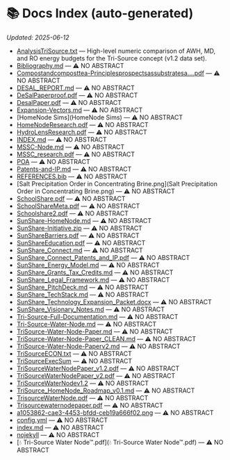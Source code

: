 # 📚 Docs Index (auto-generated)

_Updated: 2025-06-12_

* [AnalysisTriSource.txt](AnalysisTriSource.txt) — High-level numeric comparison of AWH, MD, and RO energy budgets for the Tri-Source concept (v1.2 data set).
* [Bibliography.md](Bibliography.md) — ⚠️ NO ABSTRACT
* [Compostandcomposttea-Principlesprospectsassubstratesa....pdf](Compostandcomposttea-Principlesprospectsassubstratesa....pdf) — ⚠️ NO ABSTRACT
* [DESAL_REPORT.md](DESAL_REPORT.md) — ⚠️ NO ABSTRACT
* [DeSalPaperproof.pdf](DeSalPaperproof.pdf) — ⚠️ NO ABSTRACT
* [DesalPaper.pdf](DesalPaper.pdf) — ⚠️ NO ABSTRACT
* [Expansion-Vectors.md](Expansion-Vectors.md) — ⚠️ NO ABSTRACT
* [HomeNode Sims](HomeNode Sims) — ⚠️ NO ABSTRACT
* [HomeNodeResearch.pdf](HomeNodeResearch.pdf) — ⚠️ NO ABSTRACT
* [HydroLensResearch.pdf](HydroLensResearch.pdf) — ⚠️ NO ABSTRACT
* [INDEX.md](INDEX.md) — ⚠️ NO ABSTRACT
* [MSSC-Node.md](MSSC-Node.md) — ⚠️ NO ABSTRACT
* [MSSC_research.pdf](MSSC_research.pdf) — ⚠️ NO ABSTRACT
* [POA](POA) — ⚠️ NO ABSTRACT
* [Patents-and-IP.md](Patents-and-IP.md) — ⚠️ NO ABSTRACT
* [REFERENCES.bib](REFERENCES.bib) — ⚠️ NO ABSTRACT
* [Salt Precipitation Order in Concentrating Brine.png](Salt Precipitation Order in Concentrating Brine.png) — ⚠️ NO ABSTRACT
* [SchoolShare.pdf](SchoolShare.pdf) — ⚠️ NO ABSTRACT
* [SchoolShareMeta.pdf](SchoolShareMeta.pdf) — ⚠️ NO ABSTRACT
* [Schoolshare2.pdf](Schoolshare2.pdf) — ⚠️ NO ABSTRACT
* [SunShare-HomeNode.md](SunShare-HomeNode.md) — ⚠️ NO ABSTRACT
* [SunShare-Initiative.zip](SunShare-Initiative.zip) — ⚠️ NO ABSTRACT
* [SunShareBarriers.pdf](SunShareBarriers.pdf) — ⚠️ NO ABSTRACT
* [SunShareEducation.pdf](SunShareEducation.pdf) — ⚠️ NO ABSTRACT
* [SunShare_Connect.md](SunShare_Connect.md) — ⚠️ NO ABSTRACT
* [SunShare_Connect_Patents_and_IP.pdf](SunShare_Connect_Patents_and_IP.pdf) — ⚠️ NO ABSTRACT
* [SunShare_Energy_Model.md](SunShare_Energy_Model.md) — ⚠️ NO ABSTRACT
* [SunShare_Grants_Tax_Credits.md](SunShare_Grants_Tax_Credits.md) — ⚠️ NO ABSTRACT
* [SunShare_Legal_Framework.md](SunShare_Legal_Framework.md) — ⚠️ NO ABSTRACT
* [SunShare_PitchDeck.md](SunShare_PitchDeck.md) — ⚠️ NO ABSTRACT
* [SunShare_TechStack.md](SunShare_TechStack.md) — ⚠️ NO ABSTRACT
* [SunShare_Technology_Expansion_Packet.docx](SunShare_Technology_Expansion_Packet.docx) — ⚠️ NO ABSTRACT
* [SunShare_Visionary_Notes.md](SunShare_Visionary_Notes.md) — ⚠️ NO ABSTRACT
* [Tri-Source-Full-Documentation.md](Tri-Source-Full-Documentation.md) — ⚠️ NO ABSTRACT
* [Tri-Source-Water-Node.md](Tri-Source-Water-Node.md) — ⚠️ NO ABSTRACT
* [TriSource-Water-Node-Paper.md](TriSource-Water-Node-Paper.md) — ⚠️ NO ABSTRACT
* [TriSource-Water-Node-Paper_CLEAN.md](TriSource-Water-Node-Paper_CLEAN.md) — ⚠️ NO ABSTRACT
* [TriSource-Water-Node-Paperv2.md](TriSource-Water-Node-Paperv2.md) — ⚠️ NO ABSTRACT
* [TriSourceECON.txt](TriSourceECON.txt) — ⚠️ NO ABSTRACT
* [TriSourceExecSum](TriSourceExecSum) — ⚠️ NO ABSTRACT
* [TriSourceWaterNodePaper_v1.2.pdf](TriSourceWaterNodePaper_v1.2.pdf) — ⚠️ NO ABSTRACT
* [TriSourceWaterNodePaper_v2.pdf](TriSourceWaterNodePaper_v2.pdf) — ⚠️ NO ABSTRACT
* [TriSourceWaterNodev1.2](TriSourceWaterNodev1.2) — ⚠️ NO ABSTRACT
* [TriSource_HomeNode_Roadmap_v0.1.md](TriSource_HomeNode_Roadmap_v0.1.md) — ⚠️ NO ABSTRACT
* [TrisourceWaterNode.pdf](TrisourceWaterNode.pdf) — ⚠️ NO ABSTRACT
* [Trisourcewaternodepaper.pdf](Trisourcewaternodepaper.pdf) — ⚠️ NO ABSTRACT
* [a1053862-cae3-4453-bfdd-ceb19a666f02.png](a1053862-cae3-4453-bfdd-ceb19a666f02.png) — ⚠️ NO ABSTRACT
* [config.yml](config.yml) — ⚠️ NO ABSTRACT
* [index.md](index.md) — ⚠️ NO ABSTRACT
* [nojekyll](nojekyll) — ⚠️ NO ABSTRACT
* [💧 Tri-Source Water Node™.pdf](💧 Tri-Source Water Node™.pdf) — ⚠️ NO ABSTRACT